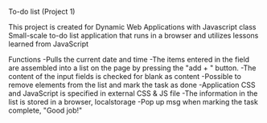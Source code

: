 To-do list (Project 1)

This project is created for Dynamic Web Applications with Javascript class Small-scale to-do list application that runs in a browser and utilizes lessons learned from JavaScript

Functions
-Pulls the current date and time
-The items entered in the field are assembled into a list on the page by pressing the "add + " button.
-The content of the input fields is checked for blank as content
-Possible to remove elements from the list and mark the task as done
-Application CSS and JavaScript is specified in external CSS & JS file
-The information in the list is stored in a browser, localstorage
-Pop up msg when marking the task complete, "Good job!"

